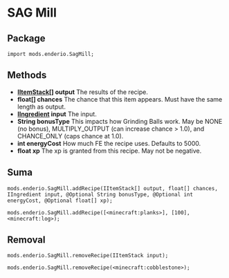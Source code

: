 # SAG Mill
## Package
`import mods.enderio.SagMill;`

## Methods
- **[IItemStack](/Vanilla/Items/IItemStack/)[] output** The results of the recipe.
- **float[] chances** The chance that this item appears. Must have the same length as output.
- **[IIngredient](/Vanilla/Variable_Types/IIngredient/) input** The input.
- **String bonusType** This impacts how Grinding Balls work. May be NONE (no bonus), MULTIPLY_OUTPUT (can increase chance > 1.0), and CHANCE_ONLY (caps chance at 1.0).
- **int energyCost** How much FE the recipe uses. Defaults to 5000.
- **float xp** The xp is granted from this recipe. May not be negative.

## Suma
```zenscript
mods.enderio.SagMill.addRecipe(IItemStack[] output, float[] chances, IIngredient input, @Optional String bonusType, @Optional int energyCost, @Optional float[] xp);

mods.enderio.SagMill.addRecipe([<minecraft:planks>], [100], <minecraft:log>);
```
## Removal
```zenscript
mods.enderio.SagMill.removeRecipe(IItemStack input);

mods.enderio.SagMill.removeRecipe(<minecraft:cobblestone>);
```
